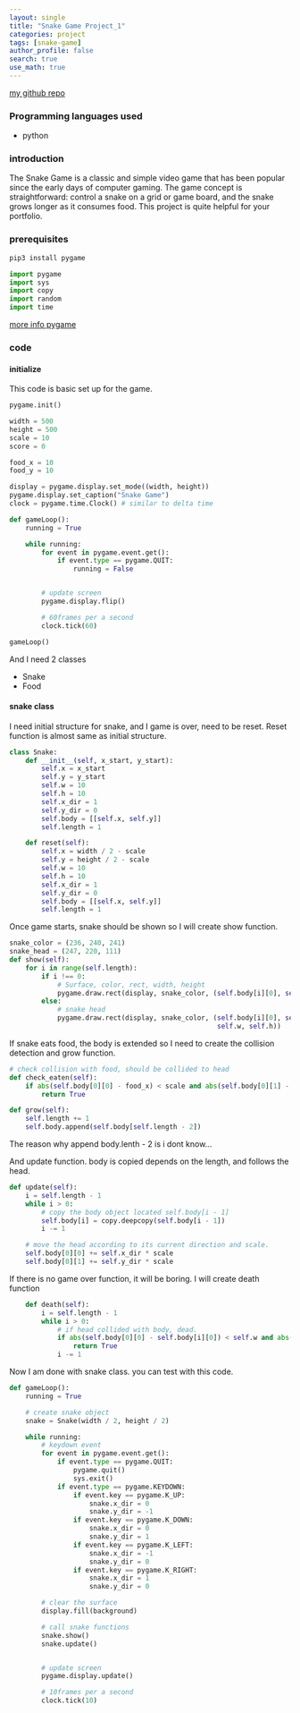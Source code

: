 ```yaml
---
layout: single
title: "Snake Game Project_1"
categories: project
tags: [snake-game]
author_profile: false
search: true
use_math: true
---
```


[my github repo](https://github.com/HenryChung98/snake-game)

### Programming languages used

- python

### introduction

The Snake Game is a classic and simple video game that has been popular since the early days of computer gaming. The game concept is straightforward: control a snake on a grid or game board, and the snake grows longer as it consumes food. This project is quite helpful for your portfolio.

### prerequisites

```bash
pip3 install pygame
```

```python
import pygame
import sys
import copy
import random
import time
```

[more info pygame](https://www.pygame.org/docs/)

### code

#### initialize

This code is basic set up for the game.

```python
pygame.init()

width = 500
height = 500
scale = 10
score = 0

food_x = 10
food_y = 10

display = pygame.display.set_mode((width, height))
pygame.display.set_caption("Snake Game")
clock = pygame.time.Clock() # similar to delta time

def gameLoop():
    running = True

    while running:
        for event in pygame.event.get():
            if event.type == pygame.QUIT:
                running = False


        # update screen
        pygame.display.flip()

        # 60frames per a second
        clock.tick(60)

gameLoop()
```

And I need 2 classes

- Snake
- Food

#### snake class

I need initial structure for snake, and I game is over, need to be reset. Reset function is almost same as initial structure.

```python
class Snake:
    def __init__(self, x_start, y_start):
        self.x = x_start
        self.y = y_start
        self.w = 10
        self.h = 10
        self.x_dir = 1
        self.y_dir = 0
        self.body = [[self.x, self.y]]
        self.length = 1

    def reset(self):
        self.x = width / 2 - scale
        self.y = height / 2 - scale
        self.w = 10
        self.h = 10
        self.x_dir = 1
        self.y_dir = 0
        self.body = [[self.x, self.y]]
        self.length = 1
```

Once game starts, snake should be shown so I will create show function.

```python
snake_color = (236, 240, 241)
snake_head = (247, 220, 111)
def show(self):
    for i in range(self.length):
        if i !== 0:
            # Surface, color, rect, width, height
            pygame.draw.rect(display, snake_color, (self.body[i][0], self.body[i][1], self.w, self.h))
        else:
            # snake head
            pygame.draw.rect(display, snake_color, (self.body[i][0], self.body[i][1],
                                                    self.w, self.h))
```

If snake eats food, the body is extended so I need to create the collision detection and grow function.

```python
# check collision with food, should be collided to head
def check_eaten(self):
    if abs(self.body[0][0] - food_x) < scale and abs(self.body[0][1] - food_y) < scale:
        return True

def grow(self):
    self.length += 1
    self.body.append(self.body[self.length - 2])
```

The reason why append body.lenth - 2 is i dont know...

And update function. body is copied depends on the length, and follows the head.

```python
def update(self):
    i = self.length - 1
    while i > 0:
        # copy the body object located self.body[i - 1]
        self.body[i] = copy.deepcopy(self.body[i - 1])
        i -= 1

    # move the head according to its current direction and scale.
    self.body[0][0] += self.x_dir * scale
    self.body[0][1] += self.y_dir * scale
```

If there is no game over function, it will be boring. I will create death function

```python
    def death(self):
        i = self.length - 1
        while i > 0:
            # if head collided with body, dead.
            if abs(self.body[0][0] - self.body[i][0]) < self.w and abs(self.body[0][1] - self.body[i][1] < self.h) and self.length > 2:
                return True
            i -= 1
```

Now I am done with snake class. you can test with this code.

```python
def gameLoop():
    running = True

    # create snake object
    snake = Snake(width / 2, height / 2)

    while running:
        # keydown event
        for event in pygame.event.get():
            if event.type == pygame.QUIT:
                pygame.quit()
                sys.exit()
            if event.type == pygame.KEYDOWN:
                if event.key == pygame.K_UP:
                    snake.x_dir = 0
                    snake.y_dir = -1
                if event.key == pygame.K_DOWN:
                    snake.x_dir = 0
                    snake.y_dir = 1
                if event.key == pygame.K_LEFT:
                    snake.x_dir = -1
                    snake.y_dir = 0
                if event.key == pygame.K_RIGHT:
                    snake.x_dir = 1
                    snake.y_dir = 0

        # clear the surface
        display.fill(background)

        # call snake functions
        snake.show()
        snake.update()


        # update screen
        pygame.display.update()

        # 10frames per a second
        clock.tick(10)
```
